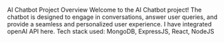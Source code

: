 AI Chatbot Project
Overview
Welcome to the AI Chatbot project! The chatbot is designed to engage in conversations, answer user queries, and provide a seamless and personalized user experience.
I have integrated openAI API here. 
Tech stack used: MongoDB, ExpressJS, React, NodeJS
